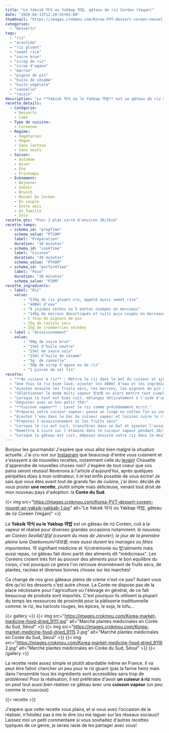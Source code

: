 ```yaml
---
title: "Le Yaksik 약식 ou Yakbap 약밥, gâteau de riz Coréen (Vegan)"
date: "2020-04-13T12:20:55+01:00"
thumbnail: "https://images.crokmou.com/Korea-PVT-dessert-coreen-nouvel-an-yaksik-yakbab-2.jpg"
categories:
  - "Desserts"
tags:
  - "riz"
  - "arachide"
  - "riz gluant"
  - "sweet rice"
  - "sucre brun"
  - "sirop de riz"
  - "sirop d'agave"
  - "marron"
  - "pignon de pin"
  - "huile de sésame"
  - "huile végétale"
  - "cannelle"
  - "raisin"
description: "Le **Yaksik 약식 ou le Yakbap 약밥** est un gâteau de riz Coréen, cuit à la vapeur et réalisé pour diverses grandes occasions! Il se compose de riz vapeur sucré et de fruits secs. 약 signifiant médicine et 식 cérémonie ou 밥 aliments/repas, ce gâteau fait donc partit des aliments dit médicinaux"
recette_details:
  - Catégorie:
    - Desserts
    - Cake
  - Type de cuisine:
    - Coréenne 
  - Régime:
    - Végétarien
    - Vegan
    - Sans lactose
    - Sans oeufs
  - Saison:
    - Automne
    - Hiver
    - Été
    - Printemps
  - Évènement:
    - Déjeuner
    - Goûter
    - Brunch
    - Nouvel An Coréen
    - En couple
    - Entre amis
    - En famille
    - Solo
recette_qty: "Pour 1 plat carré d'environ 20/25cm"
recette_temps:
  - schema_id: "prepTime"
    schema_value: "PT10M"
    label: "Préparation"
    duration: "10 minutes"
  - schema_id: "cookTime"
    label: "Cuisson"
    duration: "40 minutes"
    schema_value: "PT40M"
  - schema_id: "performTime"
    label: "Pose"
    duration: "20 minutes"
    schema_value: "P20M"
recette_ingredients:   
  - label: "Riz"
    value:
        - "570g de riz gluant cru, appelé aussi sweet rice"
        - "480ml d'eau"
        - "8 jujubes sèches ou 5 dattes couépes en morceaux"
        - "140g de marrons décortiqués et cuits puis coupés en morceaux"
        - 2 tbsp de pignons de pin
        - 25g de raisins secs
        - 25g de cranberries séchées
  - label : "Assaissonement"
    value:
        - "90g de sucre brun"
        - "15ml d'huile neutre"
        - "15ml de sauce soja"
        - "15ml d'huile de sésame"
        - "3g  de cannelle"
        - "30g de sirop d'agave ou de riz"
        - "1 pincée de sel fin"
recette:
  - "**Au cuiseur à riz** : Mettre le riz dans le bol du cuiseur et ajouter de l'eau du robinet: Il faut laver le riz. Pour cela ajouter de l'eau sur le riz, mélangez bien à l'aide de vos mains et jetez l'eau "sale" (ou alors gardez la pour faire un délicieux bouillon). Répétez l'opération deux fois"
  - "Une fois le riz bien lavé, ajouter les 480ml d'eau et les ingrédients de l'assaissonement. Mélangez bien"
  - "Ajoutez ensuite les fruits secs, les marrons, les pignons de pin ainsi que les dattes ou jujube. Faites en sorte que cela soit reparti de manière égale dans le bol du cuiseur à riz"
  - "Séléctionner le mode multi vapeur 만능찜 ou alors mettre tout simplement 35/40minutes"
  - "Lorsque le tout est bien cuit, mélangez délicatement à l'aide d'une cuillère à riz. Déposez ensuite votre riz dans un moule carré préalablement filmé. Tassez le riz ppuis laissez refroidir 20/30 minutes"
  - "Déguster avec un bon petit thé!"
  - "**Cuisson vapeur** : Laver le riz comme précédemment écrit."
  - "Préparez votre cuiseur vapeur: posez un linge en cotton fin ou une étamine afin d'y déposer par dessus le riz péralablement lavé."
  - "Ajoutez l'eau dans le bac du cuiseur vapeur et laissez cuire le riz pendant 30 minutes environ"
  - "Préparez l'assaissonement et les fruits secs"
  - "Lorsque le riz est cuit, transférez dans un bol et ajouter l'assaissonement et les fruits secs. Bien mélanger à l'aide d'une spatule"
  - "Remettre à cuire sur l'étamine dans le cuiseur vapeur pendant 20/30 minutes environ"
  - "Lorsque le gâteau est cuit, déposez ensuite votre riz dans le moule filmé comme expliqué dans le point n°5
---
```


Bonjour les gourmands! J'espère que vous allez bien malgré la situation actuelle. J'ai cru voir sur <a href="https://www.instagram.com/crokmou.veg/" target="_blank">Instagram</a> que beaucoup d'entre vous cuisinent et s'essayent à de nouvelles recettes, notamment celle du <a href="https://crokmou.com/2014/06/levain-fait-maison/" target="_blank">levain</a>! Chouette d'apprendre de nouvelles choses non? J'espère de tout coeur que vos pains seront réussis! 
Revenons à l'article d'aujourd'hui, après quelques péripéties dûes à mon ordinateur, il m'est enfin possible de vous écrire! Je sais que vous êtes avant tout de grands fan de cuisine, j'ai donc décidé de vous poster **une recette**, plutôt simple mais délicieuse, venant tout droit de mon nouveau pays d'adoption: la **Corée du Sud**.

{{< img src="https://images.crokmou.com/Korea-PVT-dessert-coreen-nouvel-an-yaksik-yakbab-1.jpg" alt="Le Yaksik 약식 ou Yakbap 약밥, gâteau de riz Coréen (Vegan)" >}}

Le **Yaksik 약식 ou le Yakbap 약밥** est un gâteau de riz Coréen, cuit à la vapeur et réalisé pour diverses grandes occasions notamment: *le nouveau an Coréen Seollal/설날 (courant du mois de Janvier); le jour de la première pleine lune Daeboreum/대보름; mais aussi durant les mariages ou fêtes importantes.*
약 signifiant médicine et 식/cérémonie ou 밥/aliments mais aussi repas, ce gâteau fait donc partit des aliments dit "médicinaux". Les Coréens croient très fort au pouvoir des aliments pour le bon équilibre du corps, c'est pourquoi ce genre l'on retrouve énormément de fruits secs, de plantes, racines et diverses bonnes choses sur les marchés!

Ca change de nos gros gâteaux pleins de crème n'est-ce pas? Autant vous dire qu'ici les desserts c'est autre chose. La Corée ne dispose pas de la place nécéssaire pour l'agriculture ou l'élevage en général, de ce fait beaucoup de produits sont importés. C'est pourquoi ils utilisent la plupart du temps les ressources de proximité pour la pâtisserie traditionnelle comme: le riz, les haricots rouges, les épices, le soja, le tofu...

{{< gallery >}}
  {{< img src="https://images.crokmou.com/Korea-market-medicine-food-dried_9111.jpg" alt="Marché plantes médicinales en Corée du Sud, Séoul" >}}
  {{< img src="https://images.crokmou.com/Korea-market-medicine-food-dried_9115 2.jpg" alt="Marché plantes médicinales en Corée du Sud, Séoul" >}}
  {{< img src="https://images.crokmou.com/Korea-market-medicine-food-dried_9116 2.jpg" alt="Marché plantes médicinales en Corée du Sud, Séoul" >}}
{{< /gallery >}}

La recette reste assez simple et plutôt abordable même en France. Il va peut être falloir chercher un peu pour le riz gluant (pas la farine hein) mais dans l'ensemble tous les ingrédients sont accessibles sans trop de problèmes!
Pour la réalisation, il est préférabe d'avoir **un cuiseur à riz** mais on peut tout aussi bien réaliser ce gâteau avec une **cuisson vapeur** (un peu comme le couscous)

{{< recette >}}

J'espère que cette recette vous plaira, et si vous avez l'occasion de la réaliser, n'hésitez pas à me le dire (ou me taguer sur les réseaux sociaux)!
Laissez moi un petit commentaire si vous souhaitez d'autres recettes typiques de ce genre, je serais ravie de les partager avec vous!